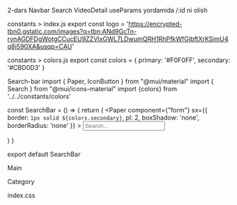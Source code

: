 2-dars
Navbar
Search
VideoDetail
useParams yordamida /:id ni olish


constants > index.js
export const logo = 'https://encrypted-tbn0.gstatic.com/images?q=tbn:ANd9GcTn-rvnAGDFDgWotgCCucEU9ZZVIxGWL7LDwumQRH1RhPfkWfGjbftXrKSimU4q8j590XA&usqp=CAU'


constants > colors.js
export const colors = {
  primary: '#F0F0FF',
  secondary: '#CBD0D3'
}

Search-bar
import { Paper, IconButton } from "@mui/material"
import { Search } from "@mui/icons-material"
import {colors} from '../../constants/colors'


const SearchBar = () => {
  return (
    <Paper component={"form"} 
      sx={{
        border: `1px solid ${colors.secondary}`,
        pl: 2,
        boxShadow: 'none',
        borderRadius: 'none'
      }}
    >
      <input type="text" placeholder="Search..." className="search-bar"/>
      <IconButton>
        <Search/>
      </IconButton>
    </Paper>
  )
}

export default SearchBar



Main



Category


index.css


